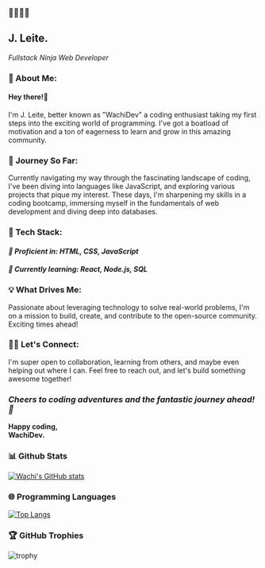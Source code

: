 ### 🥷🧑🏽‍💻
## J. Leite.
*Fullstack Ninja Web Developer*

### 🚀 About Me:
#### Hey there!👋<br>
I'm J. Leite, better known as "WachiDev" a coding enthusiast taking my first steps into the exciting world of programming. I've got a boatload of motivation and a ton of eagerness to learn and grow in this amazing community.

### 🌱 Journey So Far:
Currently navigating my way through the fascinating landscape of coding, I've been diving into languages like JavaScript, and exploring various projects that pique my interest. These days, I'm sharpening my skills in a coding bootcamp, immersing myself in the fundamentals of web development and diving deep into databases.

### 🔧 Tech Stack:
#### *🚀 Proficient in: HTML, CSS, JavaScript* <br>
#### *🌟 Currently learning: React, Node.js, SQL*

### 💡 What Drives Me:
Passionate about leveraging technology to solve real-world problems, I'm on a mission to build, create, and contribute to the open-source community. Exciting times ahead!

### 👯‍♀️ Let's Connect:
I'm super open to collaboration, learning from others, and maybe even helping out where I can. Feel free to reach out, and let's build something awesome together!

### *Cheers to coding adventures and the fantastic journey ahead! 🚀*
**Happy coding,** <br>
**WachiDev.**


### 📊 Github Stats

[![Wachi's GitHub stats](https://github-readme-stats.vercel.app/api?username=wachidev&theme=ayu-mirage)](https://github.com/wachidev/github-readme-stats)

### 🌐 Programming Languages

[![Top Langs](https://github-readme-stats.vercel.app/api/top-langs/?username=wachidev&layout=compact&theme=ayu-mirage)](https://github.com/wachidev/github-readme-stats)

### 🏆 GitHub Trophies

![trophy](https://github-profile-trophy.vercel.app/?username=wachidev&row=2&column=3&theme=gitdimmed&no-frame=true)

